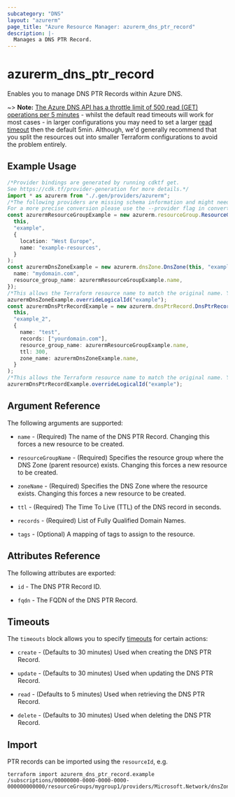 ```yaml
---
subcategory: "DNS"
layout: "azurerm"
page_title: "Azure Resource Manager: azurerm_dns_ptr_record"
description: |-
  Manages a DNS PTR Record.
---
```


# azurerm\_dns\_ptr\_record

Enables you to manage DNS PTR Records within Azure DNS.

\~> **Note:** [The Azure DNS API has a throttle limit of 500 read (GET) operations per 5 minutes](https://docs.microsoft.com/azure/azure-resource-manager/management/request-limits-and-throttling#network-throttling) - whilst the default read timeouts will work for most cases - in larger configurations you may need to set a larger [read timeout](https://www.terraform.io/language/resources/syntax#operation-timeouts) then the default 5min. Although, we'd generally recommend that you split the resources out into smaller Terraform configurations to avoid the problem entirely.

## Example Usage

```typescript
/*Provider bindings are generated by running cdktf get.
See https://cdk.tf/provider-generation for more details.*/
import * as azurerm from "./.gen/providers/azurerm";
/*The following providers are missing schema information and might need manual adjustments to synthesize correctly: azurerm.
For a more precise conversion please use the --provider flag in convert.*/
const azurermResourceGroupExample = new azurerm.resourceGroup.ResourceGroup(
  this,
  "example",
  {
    location: "West Europe",
    name: "example-resources",
  }
);
const azurermDnsZoneExample = new azurerm.dnsZone.DnsZone(this, "example_1", {
  name: "mydomain.com",
  resource_group_name: azurermResourceGroupExample.name,
});
/*This allows the Terraform resource name to match the original name. You can remove the call if you don't need them to match.*/
azurermDnsZoneExample.overrideLogicalId("example");
const azurermDnsPtrRecordExample = new azurerm.dnsPtrRecord.DnsPtrRecord(
  this,
  "example_2",
  {
    name: "test",
    records: ["yourdomain.com"],
    resource_group_name: azurermResourceGroupExample.name,
    ttl: 300,
    zone_name: azurermDnsZoneExample.name,
  }
);
/*This allows the Terraform resource name to match the original name. You can remove the call if you don't need them to match.*/
azurermDnsPtrRecordExample.overrideLogicalId("example");

```

## Argument Reference

The following arguments are supported:

*   `name` - (Required) The name of the DNS PTR Record. Changing this forces a new resource to be created.

*   `resourceGroupName` - (Required) Specifies the resource group where the DNS Zone (parent resource) exists. Changing this forces a new resource to be created.

*   `zoneName` - (Required) Specifies the DNS Zone where the resource exists. Changing this forces a new resource to be created.

*   `ttl` - (Required) The Time To Live (TTL) of the DNS record in seconds.

*   `records` - (Required) List of Fully Qualified Domain Names.

*   `tags` - (Optional) A mapping of tags to assign to the resource.

## Attributes Reference

The following attributes are exported:

*   `id` - The DNS PTR Record ID.

*   `fqdn` - The FQDN of the DNS PTR Record.

## Timeouts

The `timeouts` block allows you to specify [timeouts](https://www.terraform.io/language/resources/syntax#operation-timeouts) for certain actions:

*   `create` - (Defaults to 30 minutes) Used when creating the DNS PTR Record.

*   `update` - (Defaults to 30 minutes) Used when updating the DNS PTR Record.

*   `read` - (Defaults to 5 minutes) Used when retrieving the DNS PTR Record.

*   `delete` - (Defaults to 30 minutes) Used when deleting the DNS PTR Record.

## Import

PTR records can be imported using the `resourceId`, e.g.

```shell
terraform import azurerm_dns_ptr_record.example /subscriptions/00000000-0000-0000-0000-000000000000/resourceGroups/mygroup1/providers/Microsoft.Network/dnsZones/zone1/PTR/myrecord1
```
